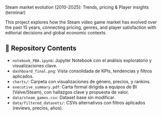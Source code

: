 Steam market evolution (2010-2025): Trends, pricing & Player insights (terminar)

This project explores how the Steam video game market has evolved over the past 15 years, connecting pricing, genres, and player satisfaction with editorial decisions and global economic contexts.

## 📁 Repository Contents

- `notebook_PBA.ipynb`: Jupyter Notebook con el análisis exploratorio y visualizaciones clave.
- `dashboard_final.png`: Vista consolidada de KPIs, tendencias y filtros aplicados.
- `charts/`: Carpeta con visualizaciones de género, precios, y rankins.
- `executive_summary.pdf`: Carta formal dirigida a equipos de BI (Valve/Steam), con hallazgos clave y propuesta de valor.
- `data/steam_games.csv`: Dataset base sin modificar.
- `data/filtered_datasets/`: CSVs alternativos con filtros aplicados (reviews, precios, años).
